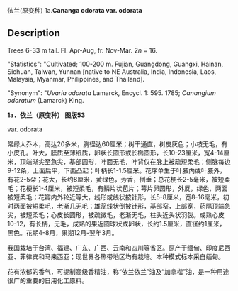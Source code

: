 依兰(原变种)
1a.**Cananga odorata var. odorata**

## Description
Trees 6-33 m tall. Fl. Apr-Aug, fr. Nov-Mar. 2*n* = 16.

  "Statistics": "Cultivated; 100-200 m. Fujian, Guangdong, Guangxi, Hainan, Sichuan, Taiwan, Yunnan [native to NE Australia, India, Indonesia, Laos, Malaysia, Myanmar, Philippines, and Thailand].

  "Synonym": "*Uvaria odorata* Lamarck, Encycl. 1: 595. 1785; *Canangium odoratum* (Lamarck) King.

**1a．依兰（原变种） 图版53**

var. odorata

常绿大乔木，高达20多米，胸径达60厘米；树干通直，树皮灰色；小枝无毛，有小皮孔。叶大，膜质至薄纸质，卵状长圆形或长椭圆形，长10-23厘米，宽4-14厘米，顶端渐尖至急尖，基部圆形，叶面无毛，叶背仅在脉上被疏短柔毛；侧脉每边9-12条，上面扁平，下面凸起；叶柄长1-1.5厘米。花序单生于叶腋内或叶腋外，有花2-5朵；花大，长约8厘米，黄绿色，芳香，倒垂；总花梗长2-5毫米，被短柔毛；花梗长1-4厘米，被短柔毛，有鳞片状苞片；萼片卵圆形，外反，绿色，两面被短柔毛；花瓣内外轮近等大，线形或线状披针形，长5-8厘米，宽8-16毫米，初时两面被短柔毛，老渐几无毛；雄蕊线状倒披针形，基部窄，上部宽，药隔顶端急尖，被短柔毛；心皮长圆形，被疏微毛，老渐无毛，柱头近头状羽裂。成熟心皮10-12，有长柄，无毛，成熟的果近圆球状或卵状，长约1.5厘米，直径约1厘米，黑色。花期4-8月，果期12月-翌年3月。

我国栽培于台湾、福建、广东、广西、云南和四川等省区。原产于缅甸、印度尼西亚、菲律宾和马来西亚；现世界各热带地区均有栽培。本种模式标本采自缅甸。

花有浓郁的香气，可提制高级香精油，称“依兰依兰”油及“加拿楷”油，是一种用途很广的重要的日用化工原料。
